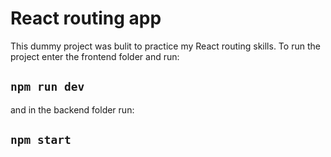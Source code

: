 # React routing app
This dummy project was bulit to practice my React routing skills.
To run the project enter the frontend folder and run:
## `npm run dev`
and in the backend folder run:
## `npm start`

